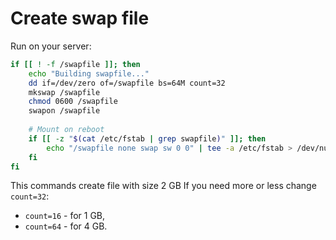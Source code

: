 Create swap file
================

Run on your server:

```bash
if [[ ! -f /swapfile ]]; then
    echo "Building swapfile..."
    dd if=/dev/zero of=/swapfile bs=64M count=32
    mkswap /swapfile
    chmod 0600 /swapfile
    swapon /swapfile
 
    # Mount on reboot
    if [[ -z "$(cat /etc/fstab | grep swapfile)" ]]; then
        echo "/swapfile none swap sw 0 0" | tee -a /etc/fstab > /dev/null 2>&1
    fi
fi
```

This commands create file with size 2 GB
If you need more or less change `count=32`:

* `count=16` - for 1 GB,
* `count=64` - for 4 GB.
